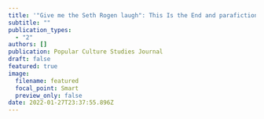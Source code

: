 ```yaml
---
title: '"Give me the Seth Rogen laugh": This Is the End and parafictional persona'
subtitle: ""
publication_types:
  - "2"
authors: []
publication: Popular Culture Studies Journal
draft: false
featured: true
image:
  filename: featured
  focal_point: Smart
  preview_only: false
date: 2022-01-27T23:37:55.896Z
---
```

